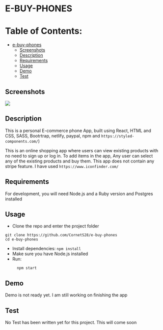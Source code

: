 # E-BUY-PHONES

# Table of Contents:

- [e-buy-phones](#e-buy-phones)
  - [Screenshots](#screenshots)
  - [Description](#description)
  - [Requirements](#requirements)
  - [Usage](#usage)
  - [Demo](#demo)
  - [Test](#test)

## Screenshots

![](public/https://github.com/CornetS28/e-buy-phones/blob/master/public/images/Screenshot.png)


## Description

This is a personal E-commerce phone App, built using React, HTML and CSS, SASS, Bootrtrap, netlify, paypal, npm and `https://styled-components.com/`)

This is an online shopping app where users can view existing products with no need to sign up or log in. To add items in the app, Any user can select any of the existing products and buy them. This app does not contain any stripe feature. I have used `https://www.iconfinder.com/`

## Requirements

For development, you will need Node.js and a Ruby version and Postgres installed

## Usage

- Clone the repo and enter the project folder

```
git clone https://github.com/CornetS28/e-buy-phones
cd e-buy-phones
```

- Install dependencies: `npm install`
- Make sure you have Node.js installed
- Run:
  ```
    npm start
  ```

## Demo

Demo is not ready yet. I am still working on finishing the app

## Test

No Test has been written yet for this project. This will come soon
